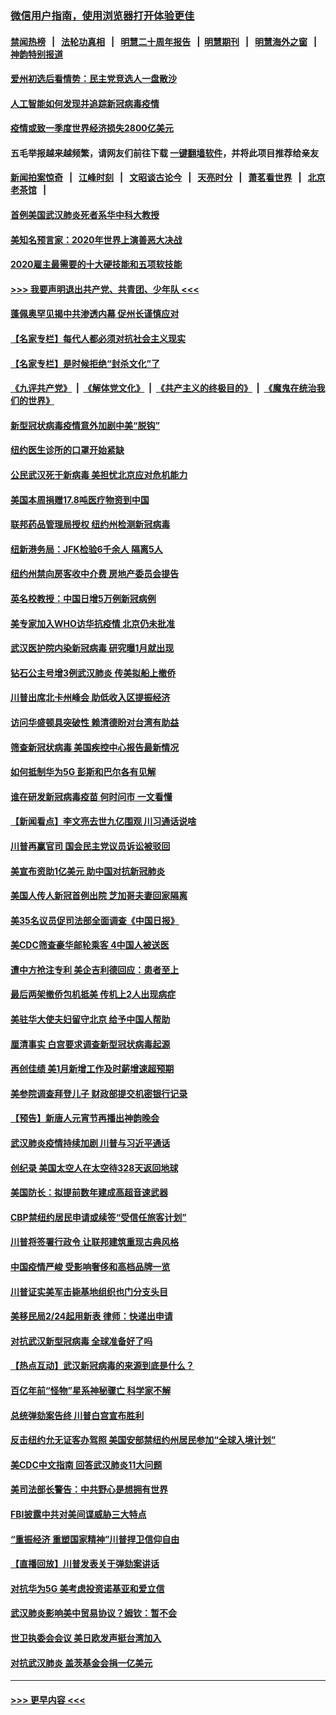 ### [微信用户指南，使用浏览器打开体验更佳](https://github.com/gfw-breaker/banned-news1/blob/master/indexes/wechat-guide.md?t=0)
#### [禁闻热榜](热点新闻.md?t=0)  &nbsp;&nbsp;|&nbsp;&nbsp; [法轮功真相](https://github.com/gfw-breaker/truth/blob/master/README.md?t=0) &nbsp;&nbsp;|&nbsp;&nbsp; [明慧二十周年报告](https://github.com/gfw-breaker/mh-reports/blob/master/README.md?t=0) &nbsp;&nbsp;|&nbsp;&nbsp;[明慧期刊](https://github.com/gfw-breaker/mh-qikan) &nbsp;&nbsp;|&nbsp;&nbsp; [明慧海外之窗](https://github.com/gfw-breaker/mh-news/blob/master/README.md?t=0) &nbsp;&nbsp;|&nbsp;&nbsp; [神韵特别报道](https://github.com/gfw-breaker/mh-news/blob/master/shenyun.md?t=0)
#### [爱州初选后看情势：民主党竞选人一盘散沙](../pages/nsc412/n11856557.md?t=02100844) 
#### [人工智能如何发现并追踪新冠病毒疫情](../pages/nsc412/n11856398.md?t=02100844) 
#### [疫情或致一季度世界经济损失2800亿美元](../pages/nsc412/n11855639.md?t=02100844) 
#### 五毛举报越来越频繁，请网友们前往下载 [一键翻墙软件](https://github.com/gfw-breaker/ssr-accounts)，并将此项目推荐给亲友
#### [新闻拍案惊奇](https://github.com/gfw-breaker/banned-news1/blob/master/pages/link4.md) &nbsp;&nbsp;|&nbsp;&nbsp; [江峰时刻](https://github.com/gfw-breaker/banned-news1/blob/master/pages/link4.md) &nbsp;&nbsp;|&nbsp;&nbsp; [文昭谈古论今](https://github.com/gfw-breaker/banned-news1/blob/master/pages/link4.md) &nbsp;&nbsp;|&nbsp;&nbsp; [天亮时分](https://github.com/gfw-breaker/banned-news1/blob/master/pages/link4.md) &nbsp;&nbsp;|&nbsp;&nbsp; [萧茗看世界](https://github.com/gfw-breaker/banned-news1/blob/master/pages/link4.md) &nbsp;&nbsp;|&nbsp;&nbsp; [北京老茶馆](https://github.com/gfw-breaker/banned-news1/blob/master/pages/link4.md) &nbsp;&nbsp;|&nbsp;&nbsp; 
#### [首例美国武汉肺炎死者系华中科大教授](../pages/nsc412/n11855500.md?t=02100844) 
#### [美知名预言家：2020年世界上演善恶大决战](../pages/nsc412/n11855418.md?t=02100844) 
#### [2020雇主最需要的十大硬技能和五项软技能](../pages/nsc412/n11850953.md?t=02100844) 
#### [>>> 我要声明退出共产党、共青团、少年队 <<<](https://github.com/begood0513/goodnews/blob/master/quit/letter.md) 
#### [蓬佩奥罕见揭中共渗透内幕 促州长谨慎应对](../pages/nsc412/n11854685.md?t=02100844) 
#### [【名家专栏】每代人都必须对抗社会主义现实](../pages/nsc412/n11831412.md?t=02100844) 
#### [【名家专栏】是时候拒绝“封杀文化”了](../pages/nsc412/n11814093.md?t=02100844) 
#### [《九评共产党》](https://github.com/begood0513/9ping.md/blob/master/README.md) &nbsp;|&nbsp; [《解体党文化》](../../../../jtdwh.md/blob/master/README.md)  &nbsp;|&nbsp; [《共产主义的终极目的》](../../../../gczydzjmd.md/blob/master/README.md) &nbsp;|&nbsp; [《魔鬼在统治我们的世界》](../../../../mgztzwmdsj.md/blob/master/README.md) 
#### [新型冠状病毒疫情意外加剧中美“脱钩”](../pages/nsc412/n11854475.md?t=02100844) 
#### [纽约医生诊所的口罩开始紧缺](../pages/nsc412/n11853364.md?t=02100844) 
#### [公民武汉死于新病毒 美担忧北京应对危机能力](../pages/nsc412/n11854331.md?t=02100844) 
#### [美国本周捐赠17.8吨医疗物资到中国](../pages/nsc412/n11854269.md?t=02100844) 
#### [联邦药品管理局授权  纽约州检测新冠病毒](../pages/nsc412/n11853371.md?t=02100844) 
#### [纽新港务局：JFK检验6千余人  隔离5人](../pages/nsc412/n11853366.md?t=02100844) 
#### [纽约州禁向房客收中介费  房地产委员会提告](../pages/nsc412/n11853360.md?t=02100844) 
#### [英名校教授：中国日增5万例新冠病例](../pages/nsc412/n11854174.md?t=02100844) 
#### [美专家加入WHO访华抗疫情 北京仍未批准](../pages/nsc412/n11854043.md?t=02100844) 
#### [武汉医护院内染新冠病毒 研究曝1月就出现](../pages/nsc412/n11852928.md?t=02100844) 
#### [钻石公主号增3例武汉肺炎 传美拟船上撤侨](../pages/nsc412/n11853240.md?t=02100844) 
#### [川普出席北卡州峰会 助低收入区提振经济](../pages/nsc412/n11853232.md?t=02100844) 
#### [访问华盛顿具突破性 赖清德盼对台湾有助益](../pages/nsc412/n11853129.md?t=02100844) 
#### [筛查新冠状病毒 美国疾控中心报告最新情况](../pages/nsc412/n11853070.md?t=02100844) 
#### [如何抵制华为5G 彭斯和巴尔各有见解](../pages/nsc412/n11852535.md?t=02100844) 
#### [谁在研发新冠病毒疫苗 何时问市 一文看懂](../pages/nsc412/n11852840.md?t=02100844) 
#### [【新闻看点】李文亮去世九亿围观 川习通话说啥](../pages/nsc412/n11852360.md?t=02100844) 
#### [川普再赢官司 国会民主党议员诉讼被驳回](../pages/nsc412/n11852287.md?t=02100844) 
#### [美宣布资助1亿美元 助中国对抗新冠肺炎](../pages/nsc412/n11852531.md?t=02100844) 
#### [美国人传人新冠首例出院 芝加哥夫妻回家隔离](../pages/nsc412/n11852452.md?t=02100844) 
#### [美35名议员促司法部全面调查《中国日报》](../pages/nsc412/n11852435.md?t=02100844) 
#### [美CDC筛查豪华邮轮乘客 4中国人被送医](../pages/nsc412/n11852085.md?t=02100844) 
#### [遭中方抢注专利 美企吉利德回应：患者至上](../pages/nsc412/n11852037.md?t=02100844) 
#### [最后两架撤侨包机抵美 传机上2人出现病症](../pages/nsc412/n11852173.md?t=02100844) 
#### [美驻华大使夫妇留守北京 给予中国人帮助](../pages/nsc412/n11852165.md?t=02100844) 
#### [厘清事实 白宫要求调查新型冠状病毒起源](../pages/nsc412/n11852106.md?t=02100844) 
#### [再创佳绩 美1月新增工作及时薪增速超预期](../pages/nsc412/n11852174.md?t=02100844) 
#### [美参院调查拜登儿子 财政部提交机密银行记录](../pages/nsc412/n11851808.md?t=02100844) 
#### [【预告】新唐人元宵节再播出神韵晚会](../pages/nsc412/n11843192.md?t=02100844) 
#### [武汉肺炎疫情持续加剧 川普与习近平通话](../pages/nsc412/n11851613.md?t=02100844) 
#### [创纪录 美国太空人在太空待328天返回地球](../pages/nsc412/n11851266.md?t=02100844) 
#### [美国防长：拟提前数年建成高超音速武器](../pages/nsc412/n11850959.md?t=02100844) 
#### [CBP禁纽约居民申请或续签“受信任旅客计划”](../pages/nsc412/n11850857.md?t=02100844) 
#### [川普将签署行政令 让联邦建筑重现古典风格](../pages/nsc412/n11850654.md?t=02100844) 
#### [中国疫情严峻 受影响奢侈和高档品牌一览](../pages/nsc412/n11850319.md?t=02100844) 
#### [川普证实美军击毙基地组织也门分支头目](../pages/nsc412/n11850383.md?t=02100844) 
#### [美移民局2/24起用新表 律师：快递出申请](../pages/nsc412/n11848220.md?t=02100844) 
#### [对抗武汉新型冠病毒 全球准备好了吗](../pages/nsc412/n11850142.md?t=02100844) 
#### [【热点互动】武汉新冠病毒的来源到底是什么？](../pages/nsc412/n11849749.md?t=02100844) 
#### [百亿年前“怪物”星系神秘骤亡 科学家不解](../pages/nsc412/n11849863.md?t=02100844) 
#### [总统弹劾案告终 川普白宫宣布胜利](../pages/nsc412/n11849985.md?t=02100844) 
#### [反击纽约允无证客办驾照  美国安部禁纽约州居民参加“全球入境计划”](../pages/nsc412/n11849828.md?t=02100844) 
#### [美CDC中文指南 回答武汉肺炎11大问题](../pages/nsc412/n11849703.md?t=02100844) 
#### [美司法部长警告：中共野心是想拥有世界](../pages/nsc412/n11849769.md?t=02100844) 
#### [FBI披露中共对美间谍威胁三大特点](../pages/nsc412/n11849700.md?t=02100844) 
#### [“重振经济 重塑国家精神”川普捍卫信仰自由](../pages/nsc412/n11849641.md?t=02100844) 
#### [【直播回放】川普发表关于弹劾案讲话](../pages/nsc412/n11849472.md?t=02100844) 
#### [对抗华为5G 美考虑投资诺基亚和爱立信](../pages/nsc412/n11849510.md?t=02100844) 
#### [武汉肺炎影响美中贸易协议？姆钦：暂不会](../pages/nsc412/n11849497.md?t=02100844) 
#### [世卫执委会会议 美日欧发声挺台湾加入](../pages/nsc412/n11849433.md?t=02100844) 
#### [对抗武汉肺炎 盖茨基金会捐一亿美元](../pages/nsc412/n11848953.md?t=02100844) 

----
#### [ >>> 更早内容 <<< ](../indexes/nsc412-earlier.md)

